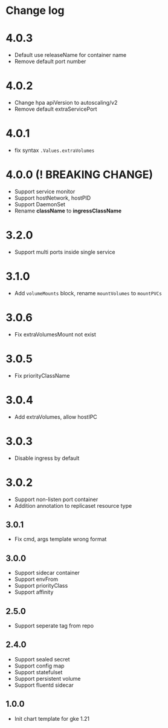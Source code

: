 # Change log

# 4.0.3

- Default use releaseName for container name
- Remove default port number

# 4.0.2

- Change hpa apiVersion to autoscaling/v2
- Remove default extraServicePort

# 4.0.1

- fix syntax `.Values.extraVolumes`

# 4.0.0 (**! BREAKING CHANGE**)

- Support service monitor
- Support hostNetwork, hostPID
- Support DaemonSet
- Rename **className** to **ingressClassName**

# 3.2.0

- Support multi ports inside single service

# 3.1.0

- Add `volumeMounts` block, rename `mountVolumes` to `mountPVCs`

# 3.0.6

- Fix extraVolumesMount not exist

# 3.0.5

- Fix priorityClassName

# 3.0.4

- Add extraVolumes, allow hostIPC

# 3.0.3

- Disable ingress by default

# 3.0.2

- Support non-listen port container
- Addition annotation to replicaset resource type

## 3.0.1

- Fix cmd, args template wrong format

## 3.0.0

- Support sidecar container
- Support envFrom
- Support priorityClass
- Support affinity

## 2.5.0

- Support seperate tag from repo

## 2.4.0

- Support sealed secret
- Support config map
- Support statefulset
- Support persistent volume
- Support fluentd sidecar

## 1.0.0

- Init chart template for gke 1.21
